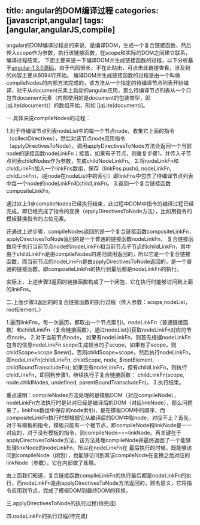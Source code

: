 title: angular的DOM编译过程
categories: [javascript,angular]
tags: [angular,angularJS,compile]
---
angular的DOM编译过程总的来说，是编译DOM，生成一个复合链接函数，然后传入scope作为参数，执行该链接函数，在scope和实际的DOM之间建立联系，编译过程结束。
下面主要来说一下编译DOM并生成链接函数的过程，以下分析基于[angular-1.3.0源码](https://github.com/Gpia/temp-data/blob/master/javascript/lib/angular-1.3.0.js)，由于代码很长，不在此贴出，可点击此链接查看，涉及到的内容主要从6094行开始。
编译DOM并生成链接函数的过程是由一个叫做compileNodes的内部方法完成的，该方法从一个指定的待编译节点列表开始编译，对于从document元素上启动的angular应用，那么待编译节点列表从一个只包含document元素（内部使用的是document的包装类型，即jqLite(document)）的数组开始，形如 [jqLite(document)]。

一.具体来说compileNodes的过程：

1.对于待编译节点列表nodeList中的每一个节点node，收集它上面的指令（collectDirectives），然后对该节点node应用指令（applyDirectivesToNode），调用applyDirectivesToNode方法会返回一个当前node的链接函数nodeLinkFn；接着，如果有子节点，则重复步骤1，并传入子节点列表childNodes作为参数，生成childNodeLinkFn。
2.将nodeLinkFn和childLinkFn加入一个linkFns数组，保存（linkFns.push(i, nodeLinkFn, childLinkFn)，i是node在nodeList中的索引）即linkFns中包含了待编译节点列表中每一个node的nodeLinkFn和childLinkFn。
3.返回一个复合链接函数compositeLinkFn。

通过以上3步compileNodes已经执行结束，此过程中DOM中指令的编译过程已经完成，即已经完成了指令的变换（applyDirectivesToNode方法），比如用指令的模板替换指令的占位元素。

还通过上述步骤，compileNodes返回的是一个复合链接函数compositeLinkFn，applyDirectivesToNode返回的是一个普通的链接函数nodeLinkFn，
复合链接函数用于执行当前节点node的nodeLinkFn和当前节点子节点的childLinkFn，其中由于childLinkFn是由compileNodes的递归调用返回的，所以它是一个复合链接函数，而当前节点的nodeLinkFn是由applyDirectivesToNode返回的，是一个普通的链接函数。即compositeLinkFn的执行到最后都是nodeLinkFn的执行。

<!-- more --> 

实际上，上述步骤3返回的链接函数构成了一个闭包，它在执行时能够访问到上面的linkFns。

二.上面步骤3返回的的复合链接函数的执行过程（传入参数：scope,nodeList，rootElement。）

1.遍历linkFns，每一次遍历，都取出一个节点索引i，nodeLinkFn（普通链接函数）和childLinkFn（复合链接函数），通过nodeList[i]获取nodeLinkFn对应的节点node。
2.对于当前节点node，
  如果有nodeLinkFn，则首先根据nodeLinkFn包含的信息nodeLinkFn.scope生成恰当的子scope，如果有子scope，则childScope=scope.$new()，否则childScope=scope，然后执行nodeLinkFn，即nodeLinkFn(childLinkFn, childScope, node, $rootElement, childBoundTranscludeFn);
  如果没有nodeLinkFn，但有childLinkFn，则执行childLinkFn，即回到步骤1，继续执行子复合链接函数： childLinkFn(scope, node.childNodes, undefined, parentBoundTranscludeFn)。
3.执行结束。

重点说明：compileNodes方法处理的是模板DOM（对应compileNode），nodeLinkFn方法执行时是针对已经是编译后的DOM（对应linkNode），那么问题来了，linkFns数组中保存的node索引i，是在模板DOM中的顺序，而compositeLinkFn执行时却根据它从编译后的DOM中取node，对应不上？首先，对于有模板的指令，模板只能有一个根节点，即compileNode和linkNode是一一对应的，对于没有模板的指令，则compileNode===linkNode。再关键在于applyDirectivesToNode方法，该方法处理compileNode并最终返回了一个能够处理linkNode的nodeLinkFn，所以在nodeLinkFn在 最后执行的时候，既能够访问到compileNode（闭包），也能够访问到其该compileNode在变换之后对应的linkNode（参数），它在内部做了处理。

由上面我们知道，复合链接函数compileLinkFn的执行最后都是nodeLinkFn的执行，而nodeLinkFn是由applyDirectivesToNode方法返回的，顾名思义，它将指令应用到节点，完成了模板DOM到最终DOM的转换。

三.applyDirectivesToNode的执行过程(待完成)

四.nodeLinkFn的执行过程(待完成)